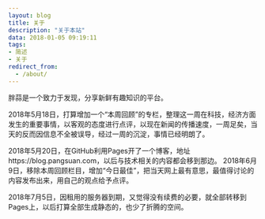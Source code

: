 ```yaml
---
layout: blog
title: 关于
description: "关于本站"
data: 2018-01-05 09:19:11
tags: 
- 简述
- 关于
redirect_from:
  - /about/
---
```


胖蒜是一个致力于发现，分享新鲜有趣知识的平台。  

2018年5月18日，打算增加一个“本周回顾”的专栏，整理这一周在科技，经济方面发生的重要事情，以客观的态度进行点评，以现在新闻的传播速度，一周足矣，当天的反而因信息不全被误导，经过一周的沉淀，事情已经明朗了。  

2018年5月20日，在GitHub利用Pages开了一个博客，地址https://blog.pangsuan.com，以后与技术相关的内容都会移到那边。
2018年6月9日，移除本周回顾栏目，增加“今日最佳”，把当天网上最有意思，最值得讨论的内容发布出来，用自己的观点给予点评。

2018年7月5日，因租用的服务器到期，又觉得没有续费的必要，就全部转移到Pages上，以后打算全部生成静态的，也少了折腾的空间。
